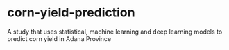 # corn-yield-prediction
A study that uses statistical, machine learning and deep learning models to predict corn yield in Adana Province

